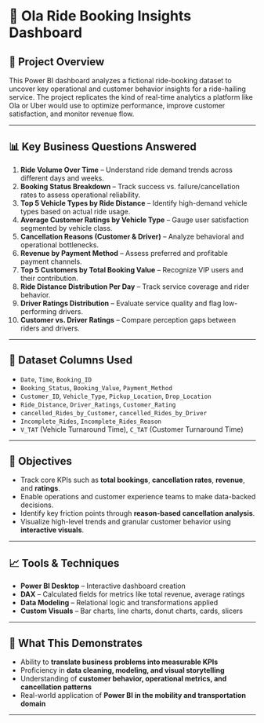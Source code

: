 # 🚖 Ola Ride Booking Insights Dashboard

## 📌 Project Overview

This Power BI dashboard analyzes a fictional ride-booking dataset to uncover key operational and customer behavior insights for a ride-hailing service. The project replicates the kind of real-time analytics a platform like Ola or Uber would use to optimize performance, improve customer satisfaction, and monitor revenue flow.

---

## 📊 Key Business Questions Answered

1. **Ride Volume Over Time** – Understand ride demand trends across different days and weeks.
2. **Booking Status Breakdown** – Track success vs. failure/cancellation rates to assess operational reliability.
3. **Top 5 Vehicle Types by Ride Distance** – Identify high-demand vehicle types based on actual ride usage.
4. **Average Customer Ratings by Vehicle Type** – Gauge user satisfaction segmented by vehicle class.
5. **Cancellation Reasons (Customer & Driver)** – Analyze behavioral and operational bottlenecks.
6. **Revenue by Payment Method** – Assess preferred and profitable payment channels.
7. **Top 5 Customers by Total Booking Value** – Recognize VIP users and their contribution.
8. **Ride Distance Distribution Per Day** – Track service coverage and rider behavior.
9. **Driver Ratings Distribution** – Evaluate service quality and flag low-performing drivers.
10. **Customer vs. Driver Ratings** – Compare perception gaps between riders and drivers.

---

## 📁 Dataset Columns Used

* `Date`, `Time`, `Booking_ID`
* `Booking_Status`, `Booking_Value`, `Payment_Method`
* `Customer_ID`, `Vehicle_Type`, `Pickup_Location`, `Drop_Location`
* `Ride_Distance`, `Driver_Ratings`, `Customer_Rating`
* `cancelled_Rides_by_Customer`, `cancelled_Rides_by_Driver`
* `Incomplete_Rides`, `Incomplete_Rides_Reason`
* `V_TAT` (Vehicle Turnaround Time), `C_TAT` (Customer Turnaround Time)

---

## 🎯 Objectives

* Track core KPIs such as **total bookings**, **cancellation rates**, **revenue**, and **ratings**.
* Enable operations and customer experience teams to make data-backed decisions.
* Identify key friction points through **reason-based cancellation analysis**.
* Visualize high-level trends and granular customer behavior using **interactive visuals**.

---

## 📈 Tools & Techniques

* **Power BI Desktop** – Interactive dashboard creation
* **DAX** – Calculated fields for metrics like total revenue, average ratings
* **Data Modeling** – Relational logic and transformations applied
* **Custom Visuals** – Bar charts, line charts, donut charts, cards, slicers

---

## 🧠 What This Demonstrates

* Ability to **translate business problems into measurable KPIs**
* Proficiency in **data cleaning, modeling, and visual storytelling**
* Understanding of **customer behavior, operational metrics, and cancellation patterns**
* Real-world application of **Power BI in the mobility and transportation domain**

---


